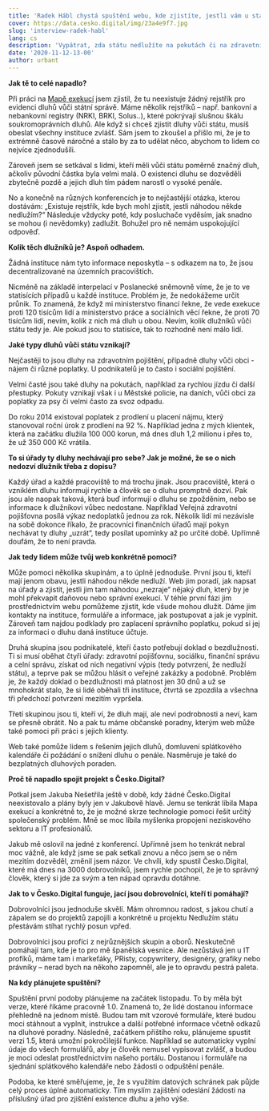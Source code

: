 ```yaml
---
title: 'Radek Hábl chystá spuštění webu, kde zjistíte, jestli vám u státu „nezraje“ nějaký dluh'
cover: https://data.cesko.digital/img/23a4e9f7.jpg
slug: 'interview-radek-habl'
lang: cs
description: 'Vypátrat, zda státu nedlužíte na pokutách či na zdravotním pojištění, vyžaduje skoro detektivní práci. I pro experta, natož pro běžného člověka. Na úrocích nebo v různých skrytých penále může dlužná částka nepěkně nakynout. A pokud jako podnikatel potřebujete běžně požadované potvrzení o bezdlužnosti, musíte dnes oběhat několik úřadů. Radek Hábl chce všechno soustředit na jediném místě – ve webové aplikaci chystané v rámci projektu Nedlužím státu.'
date: '2020-11-12-13-00'
author: urbant
---
```


**Jak tě to celé napadlo?**

Při práci na [Mapě exekucí](http://mapaexekuci.cz/) jsem zjistil, že tu neexistuje žádný rejstřík pro evidenci dluhů vůči státní správě. Máme několik rejstříků – např. bankovní a nebankovní registry (NRKI, BRKI, Solus..), které pokrývají slušnou škálu soukromoprávních dluhů. Ale když si chceš zjistit dluhy vůči státu, musíš obeslat všechny instituce zvlášť. Sám jsem to zkoušel a přišlo mi, že je to extrémně časově náročné a stálo by za to udělat něco, abychom to lidem co nejvíce zjednodušili.

Zároveň jsem se setkával s lidmi, kteří měli vůči státu poměrně značný dluh, ačkoliv původní částka byla velmi malá. O existenci dluhu se dozvěděli zbytečně pozdě a jejich dluh tím pádem narostl o vysoké penále.

No a konečně na různých konferencích je to nejčastější otázka, kterou dostávám: „Existuje rejstřík, kde bych mohl zjistit, jestli náhodou někde nedlužím?“ Následuje vždycky poté, kdy posluchače vyděsím, jak snadno se mohou (i nevědomky) zadlužit. Bohužel pro ně nemám uspokojující odpověď.

**Kolik těch dlužníků je? Aspoň odhadem.**

Žádná instituce nám tyto informace neposkytla – s odkazem na to, že jsou decentralizované na územních pracovištích.

Nicméně na základě interpelací v Poslanecké sněmovně víme, že je to ve statisících případů u každé instituce. Problém je, že nedokážeme určit průnik. To znamená, že když mi ministerstvo financí řekne, že vede exekuce proti 120 tisícům lidí a ministerstvo práce a sociálních věcí řekne, že proti 70 tisícům lidí, nevím, kolik z nich má dluh u obou. Nevím, kolik dlužníků vůči státu tedy je. Ale pokud jsou to statisíce, tak to rozhodně není málo lidí.

**Jaké typy dluhů vůči státu vznikají?**

Nejčastěji to jsou dluhy na zdravotním pojištění, případně dluhy vůči obci - nájem či různé poplatky. U podnikatelů je to často i sociální pojištění.

Velmi časté jsou také dluhy na pokutách, například za rychlou jízdu či další přestupky. Pokuty vznikají však i u Městské policie, na daních, vůči obci za poplatky za psy či velmi často za svoz odpadu.

Do roku 2014 existoval poplatek z prodlení u placení nájmu, který stanovoval roční úrok z prodlení na 92 %. Například jedna z mých klientek, která na začátku dlužila 100 000 korun, má dnes dluh 1,2 milionu i přes to, že už 350 000 Kč vrátila.

**To si úřady ty dluhy nechávají pro sebe? Jak je možné, že se o nich nedozví dlužník třeba z dopisu?**

Každý úřad a každé pracoviště to má trochu jinak. Jsou pracoviště, která o vzniklém dluhu informují rychle a člověk se o dluhu promptně dozví. Pak jsou ale naopak taková, která buď informují o dluhu se zpožděním, nebo se informace k dlužníkovi vůbec nedostane. Například Veřejná zdravotní pojišťovna posílá výkaz nedoplatků jednou za rok. Několik lidí mi nezávisle na sobě dokonce říkalo, že pracovníci finančních úřadů mají pokyn nechávat ty dluhy „uzrát“, tedy posílat upomínky až po určité době. Upřímně doufám, že to není pravda.

**Jak tedy lidem může tvůj web konkrétně pomoci?**

Může pomoci několika skupinám, a to úplně jednoduše. První jsou ti,  kteří mají jenom obavu, jestli náhodou někde nedluží. Web jim poradí, jak napsat na úřady a zjistit, jestli jim tam náhodou „nezraje“ nějaký dluh, který by je mohl překvapit daňovou nebo správní exekucí. V téhle první fázi jim prostřednictvím webu pomůžeme zjistit, kde všude mohou dlužit. Dáme jim kontakty na instituce, formuláře a informace, jak postupovat a jak je vyplnit. Zároveň tam najdou podklady pro zaplacení správního poplatku, pokud si jej za informaci o dluhu daná instituce účtuje.

Druhá skupina jsou podnikatelé, kteří často potřebují doklad o bezdlužnosti. Ti si musí oběhat čtyři úřady: zdravotní pojišťovnu, sociálku, finanční správu a celní správu, získat od nich negativní výpis (tedy potvrzení, že nedluží státu), a teprve pak se můžou hlásit o veřejné zakázky a podobně. Problém je, že každý doklad o bezdlužnosti má platnost jen 30 dnů a už se mnohokrát stalo, že si lidé oběhali tři instituce, čtvrtá se zpozdila a všechna tři předchozí potvrzení mezitím vypršela.

Třetí skupinou jsou ti, kteří ví, že dluh mají, ale neví podrobnosti a neví, kam se přesně obrátit. No a pak tu máme občanské poradny, kterým web může také pomoci při práci s jejich klienty.

Web také pomůže lidem s řešením jejich dluhů, domluvení splátkového kalendáře či požádání o snížení dluhu o penále. Nasměruje je také do bezplatných dluhových poraden.

**Proč tě napadlo spojit projekt s Česko.Digital?**

Potkal jsem Jakuba Nešetřila ještě v době, kdy žádné Česko.Digital neexistovalo a plány byly jen v Jakubově hlavě. Jemu se tenkrát líbila Mapa exekucí a konkrétně to, že je možné skrze technologie pomoci řešit určitý společenský problém. Mně se moc líbila myšlenka propojení neziskového sektoru a IT profesionálů.

Jakub mě oslovil na jedné z konferencí. Upřímně jsem ho tenkrát nebral moc vážně, ale když jsme se pak setkali znovu a něco jsem se o něm mezitím dozvěděl, změnil jsem názor. Ve chvíli, kdy spustil Česko.Digital, které má dnes na 3000 dobrovolníků, jsem rychle pochopil, že je to správný člověk, který si jde za svým a ten nápad opravdu dotáhne.

**Jak to v Česko.Digital funguje, jací jsou dobrovolníci, kteří ti pomáhají?**

Dobrovolníci jsou jednoduše skvělí. Mám ohromnou radost, s jakou chutí a zápalem se do projektů zapojili a konkrétně u projektu Nedlužím státu přestávám stíhat rychlý posun vpřed.

Dobrovolníci jsou profíci z nejrůznějších skupin a oborů. Neskutečně pomáhají tam, kde je to pro mě španělská vesnice. Ale nezůstává jen u IT profíků, máme tam i markeťáky, PRisty, copywritery, designéry, grafiky nebo právníky – nerad bych na někoho zapomněl, ale je to opravdu pestrá paleta.

**Na kdy plánujete spuštění?**

Spuštění první podoby plánujeme na začátek listopadu. To by měla být verze, které říkáme pracovně 1.0. Znamená to, že lidé dostanou informace přehledně na jednom místě. Budou tam mít vzorové formuláře, které budou moci stáhnout a vyplnit, instrukce a další potřebné informace včetně odkazů na dluhové poradny. Následně, začátkem příštího roku, plánujeme spustit verzi 1.5, která umožní pokročilejší funkce. Například se automaticky vyplní údaje do všech formulářů, aby je člověk nemusel vypisovat zvlášť, a budou je moci odeslat prostřednictvím našeho portálu. Dostanou i formuláře na sjednání splátkového kalendáře nebo žádosti o odpuštění penále.

Podoba, ke které směřujeme, je, že s využitím datových schránek pak půjde celý proces úplně automaticky. Tím myslím zajištění odeslání žádosti na příslušný úřad pro zjištění existence dluhu a jeho výše.